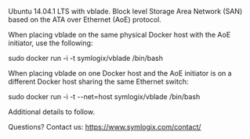 Ubuntu 14.04.1 LTS with vblade. Block level Storage Area Network (SAN) based on the ATA over Ethernet (AoE) protocol.

When placing vblade on the same physical Docker host with the AoE initiator, use the following:

sudo docker run -i -t symlogix/vblade /bin/bash

When placing vblade on one Docker host and the AoE initiator is on a different Docker host sharing the same Ethernet switch:

sudo docker run -i -t --net=host symlogix/vblade /bin/bash

Additional details to follow.

Questions? Contact us: https://www.symlogix.com/contact/
